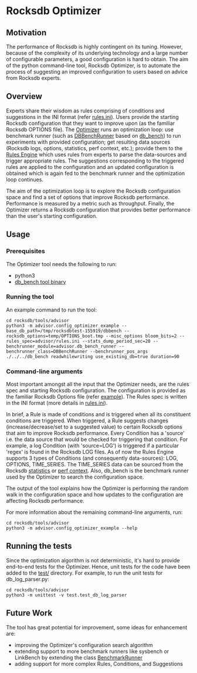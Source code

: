 # Rocksdb Optimizer

## Motivation

The performance of Rocksdb is highly contingent on its tuning. However,
because of the complexity of its underlying technology and a large number of
configurable parameters, a good configuration is hard to obtain. The aim of
the python command-line tool, Rocksdb Optimizer, is to automate the process of
suggesting an improved configuration to users based on advice from Rocksdb
experts.

## Overview

Experts share their wisdom as rules comprising of conditions and suggestions
in the INI format (refer [rules.ini](https://github.com/facebook/rocksdb/blob/master/tools/advisor/advisor/rules.ini)).
Users provide the starting Rocksdb
configuration that they want to improve upon (as the familiar Rocksdb
OPTIONS file). The [Optimizer](https://github.com/facebook/rocksdb/blob/master/tools/advisor/advisor/db_config_optimizer.py) runs an optimization loop: use benchmark
runner (such as [DBBenchRunner](https://github.com/facebook/rocksdb/blob/master/tools/advisor/advisor/db_bench_runner.py) based on
[db_bench](https://github.com/facebook/rocksdb/blob/master/tools/db_bench_tool.cc)) to run
experiments with provided configuration; get resulting data sources
(Rocksdb logs, options, statistics, perf context, etc.); provide them to the
[Rules Engine](https://github.com/facebook/rocksdb/blob/master/tools/advisor/advisor/rule_parser.py)
which uses rules from experts to parse the data-sources
and trigger appropriate rules. The suggestions corresponding to the triggered
rules are applied to the configuration and an updated configuration is
obtained which is again fed to the benchmark runner and the optimization loop
continues.

The aim of the optimization loop is to explore the Rocksdb configuration
space and find a set of options that improve Rocksdb performance.
Performance is measured by a metric such as throughput. Finally, the
Optimizer returns a Rocksdb configuration that provides better performance
than the user's starting configuration.


## Usage

### Prerequisites
The Optimizer tool needs the following to run:
* python3
* [db_bench tool binary](https://github.com/facebook/rocksdb/wiki/Performance-Benchmarks)

### Running the tool
An example command to run the tool:

```shell
cd rocksdb/tools/advisor
python3 -m advisor.config_optimizer_example --base_db_path=/tmp/rocksdbtest-155919/dbbench --rocksdb_options=temp/OPTIONS_boot.tmp --misc_options bloom_bits=2 --rules_spec=advisor/rules.ini --stats_dump_period_sec=20 --benchrunner_module=advisor.db_bench_runner --benchrunner_class=DBBenchRunner --benchrunner_pos_args ./../../db_bench readwhilewriting use_existing_db=true duration=90

```
### Command-line arguments

Most important amongst all the input that the Optimizer needs, are the rules
spec and starting Rocksdb configuration. The configuration is provided as the
familiar Rocksdb Options file (refer [example](https://github.com/facebook/rocksdb/blob/master/examples/rocksdb_option_file_example.ini)).
The Rules spec is written in the INI format (more details in
[rules.ini](https://github.com/facebook/rocksdb/blob/master/tools/advisor/advisor/rules.ini)).

In brief, a Rule is made of conditions and is triggered when all its
constituent conditions are triggered. When triggered, a Rule suggests changes
(increase/decrease/set to a suggested value) to certain Rocksdb options that
aim to improve Rocksdb performance. Every Condition has a 'source' i.e.
the data source that would be checked for triggering that condition.
For example, a log Condition (with 'source=LOG') is triggered if a particular
'regex' is found in the Rocksdb LOG files. As of now the Rules Engine
supports 3 types of Conditions (and consequently data-sources):
LOG, OPTIONS, TIME_SERIES. The TIME_SERIES data can be sourced from the
Rocksdb [statistics](https://github.com/facebook/rocksdb/blob/master/include/rocksdb/statistics.h)
or [perf context](https://github.com/facebook/rocksdb/blob/master/include/rocksdb/perf_context.h).
Also, db_bench is the benchmark runner used by the Optimizer to search the configuration space.

The output of the tool explains how the Optimizer is performing the random
walk in the configuration space and how updates to the configuration are
affecting Rocksdb performance.

For more information about the remaining command-line arguments, run:

```shell
cd rocksdb/tools/advisor
python3 -m advisor.config_optimizer_example --help
```

## Running the tests

Since the optimization algorithm is not deterministic, it's hard to provide
end-to-end tests for the Optimizer. Hence, unit tests for the code have been
added to the [test/](https://github.com/facebook/rocksdb/tree/master/tools/advisor/test)
directory. For example, to run the unit tests for db_log_parser.py:

```shell
cd rocksdb/tools/advisor
python3 -m unittest -v test.test_db_log_parser
```

## Future Work

The tool has great potential for improvement, some ideas for enhancement are:
* improving the Optimizer's configuration search algorithm
* extending support to more benchmark runners like sysbench or LinkBench
by extending the class
[BenchmarkRunner](https://github.com/facebook/rocksdb/blob/master/tools/advisor/advisor/bench_runner.py)
* adding support for more complex Rules, Conditions, and Suggestions
